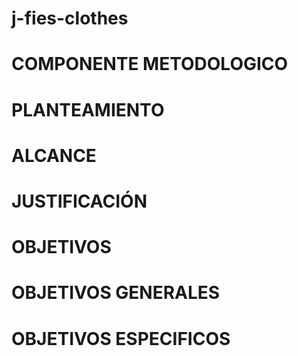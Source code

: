 # j-fies-clothes

# COMPONENTE METODOLOGICO

# PLANTEAMIENTO
# ALCANCE
# JUSTIFICACIÓN
# OBJETIVOS
# OBJETIVOS GENERALES
# OBJETIVOS ESPECIFICOS
